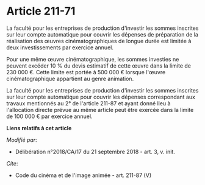 # Article 211-71

La faculté pour les entreprises de production d'investir les sommes inscrites sur leur compte automatique pour couvrir les
dépenses de préparation de la réalisation des œuvres cinématographiques de longue durée est limitée à deux investissements
par exercice annuel.

Pour une même œuvre cinématographique, les sommes investies ne peuvent excéder 10 % du devis estimatif de cette œuvre dans la
limite de 230 000 €. Cette limite est portée à 500 000 € lorsque l'œuvre cinématographique appartient au genre animation.

La faculté pour les entreprises de production d'investir les sommes inscrites sur leur compte automatique pour couvrir les
dépenses correspondant aux travaux mentionnés au 2° de l'article 211-87 et ayant donné lieu à l'allocation directe prévue au
même article peut être exercée dans la limite de 100 000 € par exercice annuel.

**Liens relatifs à cet article**

_Modifié par_:

  - Délibération n°2018/CA/17 du 21 septembre 2018 - art. 3, v. init.

_Cite_:

  - Code du cinéma et de l'image animée - art. 211-87 (V)

